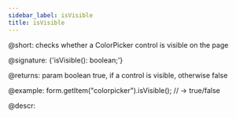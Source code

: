 ```yaml
---
sidebar_label: isVisible
title: isVisible
---          
```


@short: checks whether a ColorPicker control is visible on the page

@signature: {'isVisible(): boolean;'}

@returns:
param   boolean     true, if a control is visible, otherwise false


@example:
form.getItem("colorpicker").isVisible(); 
// -> true/false



@descr:


